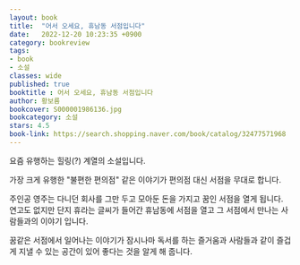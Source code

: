 ```yaml
---
layout: book
title:  "어서 오세요, 휴남동 서점입니다"
date:   2022-12-20 10:23:35 +0900
category: bookreview
tags:
- book
- 소설
classes: wide
published: true
booktitle : 어서 오세요, 휴남동 서점입니다
author: 황보름
bookcover: S000001986136.jpg
bookcategory: 소설
stars: 4.5
book-link: https://search.shopping.naver.com/book/catalog/32477571968
---
```




요즘 유행하는 힐링(?) 계열의 소설입니다. 

가장 크게 유행한 "불편한 편의점" 같은 이야기가 편의점 대신 서점을 무대로 합니다.



주인공 영주는 다니던 회사를 그만 두고 모아둔 돈을 가지고 꿈인 서점을 열게 됩니다. 연고도 없지만 단지 휴라는 글씨가 들어간 휴남동에 서점을 열고 그 서점에서 만나는 사람들과의 이야기 입니다.



꿈같은 서점에서 일어나는 이야기가 잠시나마 독서를 하는 즐거움과 사람들과 같이 즐겁게 지낼 수 있는 공간이 있어 좋다는 것을 알게 해 줍니다.




